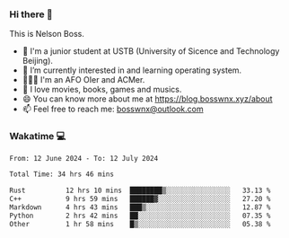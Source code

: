 ### Hi there 👋

<!--
**bosswnx/bosswnx** is a ✨ _special_ ✨ repository because its `README.md` (this file) appears on your GitHub profile.

Here are some ideas to get you started:

- 🔭 I’m currently working on ...
- 🌱 I’m currently learning ...
- 👯 I’m looking to collaborate on ...
- 🤔 I’m looking for help with ...
- 💬 Ask me about ...
- 📫 How to reach me: ...
- 😄 Pronouns: ...
- ⚡ Fun fact: ...
-->

This is Nelson Boss.

- 🏫 I'm a junior student at USTB (University of Sicence and Technology Beijing).
- 🌱 I’m currently interested in and learning operating system.
- 🧑🏻‍💻 I'm an AFO OIer and ACMer.
- 🥰 I love movies, books, games and musics.
- 😄 You can know more about me at https://blog.bosswnx.xyz/about
- 📫 Feel free to reach me: bosswnx@outlook.com

### Wakatime 💻

<!--START_SECTION:waka-->

```txt
From: 12 June 2024 - To: 12 July 2024

Total Time: 34 hrs 46 mins

Rust          12 hrs 10 mins  ████████▒░░░░░░░░░░░░░░░░   33.13 %
C++           9 hrs 59 mins   ██████▓░░░░░░░░░░░░░░░░░░   27.20 %
Markdown      4 hrs 43 mins   ███▒░░░░░░░░░░░░░░░░░░░░░   12.87 %
Python        2 hrs 42 mins   ██░░░░░░░░░░░░░░░░░░░░░░░   07.35 %
Other         1 hr 58 mins    █▒░░░░░░░░░░░░░░░░░░░░░░░   05.38 %
```

<!--END_SECTION:waka-->
